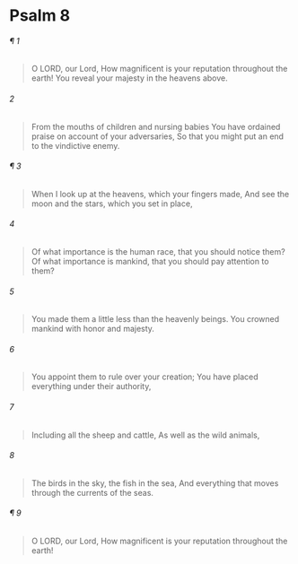 # Psalm 8
###### ¶ 1
> O LORD, our Lord,
> How magnificent is your reputation throughout the earth!
> You reveal your majesty in the heavens above.
###### 2
> From the mouths of children and nursing babies
> You have ordained praise on account of your adversaries,
> So that you might put an end to the vindictive enemy.
###### ¶ 3
> When I look up at the heavens, which your fingers made,
> And see the moon and the stars, which you set in place,
###### 4
> Of what importance is the human race, that you should notice them?
> Of what importance is mankind, that you should pay attention to them?
###### 5
> You made them a little less than the heavenly beings.
> You crowned mankind with honor and majesty.
###### 6
> You appoint them to rule over your creation;
> You have placed everything under their authority,
###### 7
> Including all the sheep and cattle,
> As well as the wild animals,
###### 8
> The birds in the sky, the fish in the sea,
> And everything that moves through the currents of the seas.
###### ¶ 9
> O LORD, our Lord,
> How magnificent is your reputation throughout the earth!

